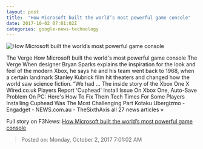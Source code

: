 ```yaml
---
layout: post
title:  "How Microsoft built the world’s most powerful game console"
date: 2017-10-02 07:01:02Z
categories: google-news-technology
---
```


![How Microsoft built the world’s most powerful game console](https://cdn0.vox-cdn.com/thumbor/7pdkDeXURlXxaC78SnU9Ygo3vEs=/0x285:2040x1353/fit-in/1200x630/cdn1.vox-cdn.com/uploads/chorus_asset/file/9249701/tpina_08082017_1906_0414.jpg)

The Verge How Microsoft built the world's most powerful game console The Verge When designer Bryan Sparks explains the inspiration for the look and feel of the modern Xbox, he says he and his team went back to 1968, when a certain landmark Stanley Kubrick film hit theaters and changed how the world saw science fiction. “We had ... The inside story of the Xbox One X Wired.co.uk Players Report 'Cuphead' Install Issue On Xbox One, Auto-Save Problem On PC: Here's How To Fix Them Tech Times For Some Players Installing Cuphead Was The Most Challenging Part Kotaku Ubergizmo - Engadget - NEWS.com.au - TheSixthAxis all 27 news articles »


Full story on F3News: [How Microsoft built the world’s most powerful game console](http://www.f3nws.com/n/kAhYqE)

> Posted on: Monday, October 2, 2017 7:01:02 AM
